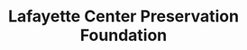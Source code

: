 ---
layout: repo
title: "Lafayette Center Preservation Foundation"
id: 12715
permalink: repos/12715/
---